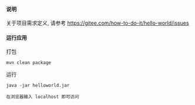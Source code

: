 
#### 说明

关于项目需求定义, 请参考 https://gitee.com/how-to-do-it/hello-world/issues

#### 运行应用

打包

```
mvn clean package
```

运行

```
java -jar helloworld.jar

在浏览器输入 localhost 即可访问
```